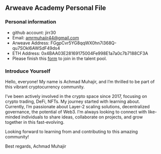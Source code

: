 ## Arweave Academy Personal File

### Personal information

- github account: jirr30
- Email: amrmuhajir44@gmail.com
- Arweave Address: FGgpCvr5YG8qqWX0hn7i368Q-qu7SOkl6AWSdF49ds4
- ETH Address: 0x4BAA03E28169175004Fe998E1a7a0c7b7188CF3A
- Please finish this [form](https://docs.google.com/forms/d/e/1FAIpQLSfWA5fIIcBgmRppm3jNz5vmf9Mai_QMVil-2pO4r7YKn_Zhtw/viewform?usp=sf_link) to join in the talent pool.

### Introduce Yourself
Hello, everyone!
My name is Achmad Muhajir, and I’m thrilled to be part of this vibrant cryptocurrency community.

I’ve been actively involved in the crypto space since 2017, focusing on crypto trading, DeFi, NFTs. My journey started with learning about.
Currently, I’m passionate about Layer-2 scaling solutions, decentralized governance, the potential of Web3.
I’m always looking to connect with like-minded individuals to share ideas, collaborate on projects, and grow together in this fast-evolving.

Looking forward to learning from and contributing to this amazing community!

Best regards,
Achmad Muhajir
